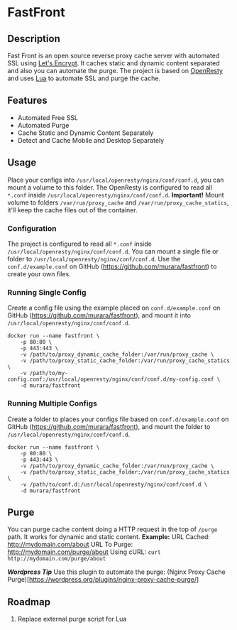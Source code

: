 # FastFront

## Description

Fast Front is an open source reverse proxy cache server with automated SSL using [Let's Encrypt](https://letsencrypt.org/). It caches static and dynamic content separated and also you can automate the purge.
The project is based on [OpenResty](https://github.com/openresty/openresty) and uses [Lua](https://github.com/lua/lua) to automate SSL and purge the cache.

## Features

- Automated Free SSL
- Automated Purge
- Cache Static and Dynamic Content Separately
- Detect and Cache Mobile and Desktop Separately

## Usage

Place your configs into `/usr/local/openresty/nginx/conf/conf.d`, you can mount a volume to this folder. The OpenResty is configured to read all `*.conf` inside `/usr/local/openresty/nginx/conf/conf.d`.
**Important!** Mount volume to folders `/var/run/proxy_cache` and `/var/run/proxy_cache_statics`, it'll keep the cache files out of the container.

### Configuration

The project is configured to read all `*.conf` inside `/usr/local/openresty/nginx/conf/conf.d`. You can mount a single file or folder to `/usr/local/openresty/nginx/conf/conf.d`.
Use the `conf.d/example.conf` on GitHub (https://github.com/murara/fastfront) to create your own files.

### Running Single Config

Create a config file using the example placed on `conf.d/example.conf` on GitHub (https://github.com/murara/fastfront), and mount it into `/usr/local/openresty/nginx/conf/conf.d`.

```
docker run --name fastfront \
    -p 80:80 \ 
    -p 443:443 \
    -v /path/to/proxy_dynamic_cache_folder:/var/run/proxy_cache \
    -v /path/to/proxy_static_cache_folder:/var/run/proxy_cache_statics \
    -v /path/to/my-config.conf:/usr/local/openresty/nginx/conf/conf.d/my-config.conf \
    -d murara/fastfront
```

### Running Multiple Configs

Create a folder to places your configs file based on  `conf.d/example.conf` on GitHub (https://github.com/murara/fastfront), and mount the folder to `/usr/local/openresty/nginx/conf/conf.d`.


```
docker run --name fastfront \
    -p 80:80 \ 
    -p 443:443 \
    -v /path/to/proxy_dynamic_cache_folder:/var/run/proxy_cache \
    -v /path/to/proxy_static_cache_folder:/var/run/proxy_cache_statics \
    -v /path/to/conf.d:/usr/local/openresty/nginx/conf/conf.d \
    -d murara/fastfront
```

## Purge

You can purge cache content doing a HTTP request in the top of `/purge` path. It works for dynamic and static content.
**Example:**
URL Cached: http://mydomain.com/about
URL To Purge: http://mydomain.com/purge/about
Using cURL: `curl http://mydomain.com/purge/about`

**_Wordpress Tip_**
Use this plugin to automate the purge: (Nginx Proxy Cache Purge)[https://wordpress.org/plugins/nginx-proxy-cache-purge/]

## Roadmap

1. Replace external purge script for Lua